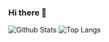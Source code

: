 ### Hi there 👋

![Github Stats](https://github-readme-stats.vercel.app/api?username=relipa-manhvd&count_private=true&show_icons=true&include_all_commits=true)
![Top Langs](https://github-readme-stats.vercel.app/api/top-langs/?username=relipa-manhvd&hide=TeX&layout=compact)

<!--
**relipa-manhvd/relipa-manhvd** is a ✨ _special_ ✨ repository because its `README.md` (this file) appears on your GitHub profile.

Here are some ideas to get you started:

- 🔭 I’m currently working on ...
- 🌱 I’m currently learning ...
- 👯 I’m looking to collaborate on ...
- 🤔 I’m looking for help with ...
- 💬 Ask me about ...
- 📫 How to reach me: ...
- 😄 Pronouns: ...
- ⚡ Fun fact: ...
-->
